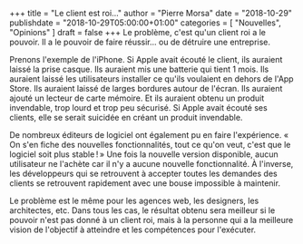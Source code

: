 +++
title      = "Le client est roi..."
author     = "Pierre Morsa"
date        = "2018-10-29"
publishdate = "2018-10-29T05:00:00+01:00" 
categories = [ "Nouvelles", "Opinions" ]
draft      = false
+++
Le problème, c'est qu'un client roi a le pouvoir. Il a le pouvoir de faire réussir... ou de détruire une entreprise.

Prenons l'exemple de l'iPhone. Si Apple avait écouté le client, ils auraient laissé la prise casque. Ils auraient mis une batterie qui tient 1 mois. Ils auraient laissé les utilisateurs installer ce qu'ils voulaient en dehors de l'App Store. Ils auraient laissé de larges bordures autour de l'écran. Ils auraient ajouté un lecteur de carte mémoire. Et ils auraient obtenu un produit invendable, trop lourd et trop peu sécurisé. Si Apple avait écouté ses clients, elle se serait suicidée en créant un produit invendable.

De nombreux éditeurs de logiciel ont également pu en faire l'expérience. « On s'en fiche des nouvelles fonctionnalités, tout ce qu'on veut, c'est que le logiciel soit plus stable ! » Une fois la nouvelle version disponible, aucun utilisateur ne l'achète car il n'y a aucune nouvelle fonctionnalité. À l'inverse, les développeurs qui se retrouvent à accepter toutes les demandes des clients se retrouvent rapidement avec une bouse impossible à maintenir.

Le problème est le même pour les agences web, les designers, les architectes, etc. Dans tous les cas, le résultat obtenu sera meilleur si le pouvoir n'est pas donné à un client roi, mais à la personne qui a la meilleure vision de l'objectif à atteindre et les compétences pour l'exécuter.
